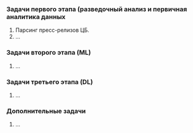 ### Задачи первого этапа (разведочный анализ и первичная аналитика данных

1. Парсинг пресс-релизов ЦБ.
2. ...

### Задачи второго этапа (ML)

1. ...

### Задачи третьего этапа (DL)

1. ...

### Дополнительные задачи

1. ...
